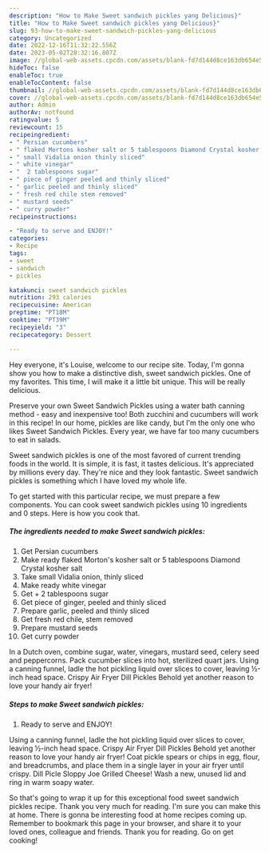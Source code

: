 ```yaml
---
description: "How to Make Sweet sandwich pickles yang Delicious}"
title: "How to Make Sweet sandwich pickles yang Delicious}"
slug: 93-how-to-make-sweet-sandwich-pickles-yang-delicious
category: Uncategorized
date: 2022-12-16T11:32:22.556Z
date: 2023-05-02T20:32:16.807Z
image: //global-web-assets.cpcdn.com/assets/blank-fd7d144d8ce163db654e5a02c40b08a2775adb7897d16e4062681dc7e1b2800f.png
hideToc: false
enableToc: true
enableTocContent: false
thumbnail: //global-web-assets.cpcdn.com/assets/blank-fd7d144d8ce163db654e5a02c40b08a2775adb7897d16e4062681dc7e1b2800f.png
cover: //global-web-assets.cpcdn.com/assets/blank-fd7d144d8ce163db654e5a02c40b08a2775adb7897d16e4062681dc7e1b2800f.png
author: Admin
authorAv: notfound
ratingvalue: 5
reviewcount: 15
recipeingredient:
- " Persian cucumbers"
- " flaked Mortons kosher salt or 5 tablespoons Diamond Crystal kosher salt"
- " small Vidalia onion thinly sliced"
- " white vinegar"
- "  2 tablespoons sugar"
- " piece of ginger peeled and thinly sliced"
- " garlic peeled and thinly sliced"
- " fresh red chile stem removed"
- " mustard seeds"
- " curry powder"
recipeinstructions:

- "Ready to serve and ENJOY!"
categories:
- Recipe
tags:
- sweet
- sandwich
- pickles

katakunci: sweet sandwich pickles 
nutrition: 293 calories
recipecuisine: American
preptime: "PT18M"
cooktime: "PT39M"
recipeyield: "3"
recipecategory: Dessert

---
```



Hey everyone, it's Louise, welcome to our recipe site. Today, I'm gonna show you how to make a distinctive dish, sweet sandwich pickles. One of my favorites. This time, I will make it a little bit unique. This will be really delicious.

Preserve your own Sweet Sandwich Pickles using a water bath canning method - easy and inexpensive too! Both zucchini and cucumbers will work in this recipe! In our home, pickles are like candy, but I&#39;m the only one who likes Sweet Sandwich Pickles. Every year, we have far too many cucumbers to eat in salads.

Sweet sandwich pickles is one of the most favored of current trending foods in the world. It is simple, it is fast, it tastes delicious. It's appreciated by millions every day. They're nice and they look fantastic. Sweet sandwich pickles is something which I have loved my whole life.


To get started with this particular recipe, we must prepare a few components. You can cook sweet sandwich pickles using 10 ingredients and 0 steps. Here is how you cook that.

<!--inarticleads1-->

##### The ingredients needed to make Sweet sandwich pickles:

1. Get  Persian cucumbers
1. Make ready  flaked Morton&#39;s kosher salt or 5 tablespoons Diamond Crystal kosher salt
1. Take  small Vidalia onion, thinly sliced
1. Make ready  white vinegar
1. Get  + 2 tablespoons sugar
1. Get  piece of ginger, peeled and thinly sliced
1. Prepare  garlic, peeled and thinly sliced
1. Get  fresh red chile, stem removed
1. Prepare  mustard seeds
1. Get  curry powder


In a Dutch oven, combine sugar, water, vinegars, mustard seed, celery seed and peppercorns. Pack cucumber slices into hot, sterilized quart jars. Using a canning funnel, ladle the hot pickling liquid over slices to cover, leaving ½-inch head space. Crispy Air Fryer Dill Pickles Behold yet another reason to love your handy air fryer! 

<!--inarticleads2-->

##### Steps to make Sweet sandwich pickles:


1. Ready to serve and ENJOY!

Using a canning funnel, ladle the hot pickling liquid over slices to cover, leaving ½-inch head space. Crispy Air Fryer Dill Pickles Behold yet another reason to love your handy air fryer! Coat pickle spears or chips in egg, flour, and breadcrumbs, and place them in a single layer in your air fryer until crispy. Dill Picle Sloppy Joe Grilled Cheese! Wash a new, unused lid and ring in warm soapy water. 

So that's going to wrap it up for this exceptional food sweet sandwich pickles recipe. Thank you very much for reading. I'm sure you can make this at home. There is gonna be interesting food at home recipes coming up. Remember to bookmark this page in your browser, and share it to your loved ones, colleague and friends. Thank you for reading. Go on get cooking!
